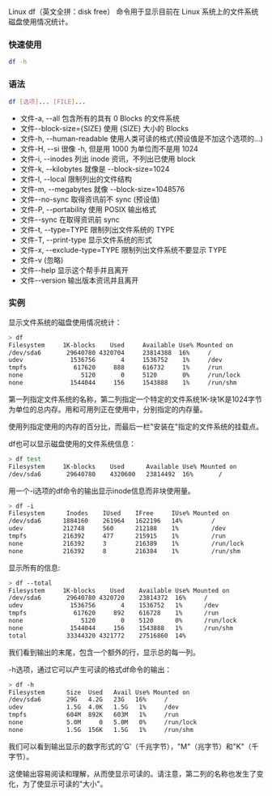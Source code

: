 # 

Linux df（英文全拼：disk free） 命令用于显示目前在 Linux 系统上的文件系统磁盘使用情况统计。
### 快速使用
```bash
df -h
```

### 语法
```bash
df [选项]... [FILE]...
```

-   文件-a, --all 包含所有的具有 0 Blocks 的文件系统
-   文件--block-size={SIZE} 使用 {SIZE} 大小的 Blocks
-   文件-h, --human-readable 使用人类可读的格式(预设值是不加这个选项的...)
-   文件-H, --si 很像 -h, 但是用 1000 为单位而不是用 1024
-   文件-i, --inodes 列出 inode 资讯，不列出已使用 block
-   文件-k, --kilobytes 就像是 --block-size=1024
-   文件-l, --local 限制列出的文件结构
-   文件-m, --megabytes 就像 --block-size=1048576
-   文件--no-sync 取得资讯前不 sync (预设值)
-   文件-P, --portability 使用 POSIX 输出格式
-   文件--sync 在取得资讯前 sync
-   文件-t, --type=TYPE 限制列出文件系统的 TYPE
-   文件-T, --print-type 显示文件系统的形式
-   文件-x, --exclude-type=TYPE 限制列出文件系统不要显示 TYPE
-   文件-v (忽略)
-   文件--help 显示这个帮手并且离开
-   文件--version 输出版本资讯并且离开

### 实例

显示文件系统的磁盘使用情况统计：
```bash
> df
Filesystem     1K-blocks    Used     Available Use% Mounted on 
/dev/sda6       29640780 4320704     23814388  16%     / 
udev             1536756       4     1536752    1%     /dev 
tmpfs             617620     888     616732     1%     /run 
none                5120       0     5120       0%     /run/lock 
none             1544044     156     1543888    1%     /run/shm 
```

第一列指定文件系统的名称，第二列指定一个特定的文件系统1K-块1K是1024字节为单位的总内存。用和可用列正在使用中，分别指定的内存量。

使用列指定使用的内存的百分比，而最后一栏"安装在"指定的文件系统的挂载点。

df也可以显示磁盘使用的文件系统信息：
```bash
> df test
Filesystem     1K-blocks    Used      Available Use% Mounted on 
/dev/sda6       29640780    4320600   23814492  16%       / 
```

用一个-i选项的df命令的输出显示inode信息而非块使用量。
```bash
> df -i
Filesystem      Inodes    IUsed    IFree     IUse% Mounted on 
/dev/sda6      1884160    261964   1622196   14%        / 
udev           212748     560      212188    1%         /dev 
tmpfs          216392     477      215915    1%         /run 
none           216392     3        216389    1%         /run/lock 
none           216392     8        216384    1%         /run/shm 
```

显示所有的信息:
```bash
> df --total
Filesystem     1K-blocks    Used    Available Use% Mounted on 
/dev/sda6       29640780 4320720    23814372  16%     / 
udev             1536756       4    1536752   1%      /dev 
tmpfs             617620     892    616728    1%      /run 
none                5120       0    5120      0%      /run/lock 
none             1544044     156    1543888   1%      /run/shm 
total           33344320 4321772    27516860  14% 
```
我们看到输出的末尾，包含一个额外的行，显示总的每一列。

-h选项，通过它可以产生可读的格式df命令的输出：
```bash
> df -h
Filesystem      Size  Used   Avail Use% Mounted on 
/dev/sda6       29G   4.2G   23G   16%     / 
udev            1.5G  4.0K   1.5G   1%     /dev 
tmpfs           604M  892K   603M   1%     /run 
none            5.0M     0   5.0M   0%     /run/lock 
none            1.5G  156K   1.5G   1%     /run/shm 

```
我们可以看到输出显示的数字形式的'G'（千兆字节），"M"（兆字节）和"K"（千字节）。

这使输出容易阅读和理解，从而使显示可读的。请注意，第二列的名称也发生了变化，为了使显示可读的"大小"。
